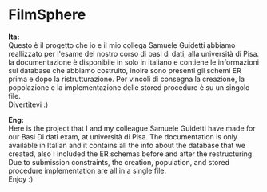 # FilmSphere
**Ita:** \
Questo è il progetto che io e il mio collega Samuele Guidetti abbiamo reallizzato per l'esame del nostro corso di basi di dati, alla università di Pisa.
la documentazione è disponibile in solo in italiano e contiene le informazioni sul database che abbiamo costruito, inolre sono presenti gli schemi ER prima e dopo la ristrutturazione.
Per vincoli di consegna la creazione, la popolazione e la implementazione delle stored procedure è su un singolo file. \
Divertitevi :)

**Eng:** \
Here is the project that I and my colleague Samuele Guidetti have made for our Basi Di dati exam, at università di Pisa.
The documentation is only available in Italian and it contains all the info about the database that we created, also I included the ER schemas before and after the restructuring.
Due to submission constraints, the creation, population, and stored procedure implementation are all in a single file. \
Enjoy :)


